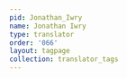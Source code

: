```yaml
---
pid: Jonathan_Iwry
name: Jonathan Iwry
type: translator
order: '066'
layout: tagpage
collection: translator_tags
---
```

